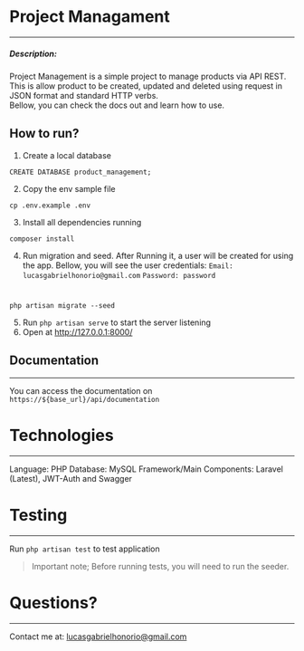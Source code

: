 # Project Managament
---

##### Description:
Project Management is a simple project to manage products via API REST. This is allow product to be created, updated and deleted using request in JSON format and standard HTTP verbs.<br>Bellow, you can check the docs out and learn how to use.

## How to run?
1. Create a local database
```
CREATE DATABASE product_management;
```
2. Copy the env sample file
```
cp .env.example .env
```
3. Install all dependencies running
```
composer install
```
4. Run migration and seed.
After Running it, a user will be created for using the app. Bellow, you will see the user credentials:
`Email: lucasgabrielhonorio@gmail.com`
`Password: password`
#
```
php artisan migrate --seed
```
5. Run `php artisan serve` to start the server listening
6. Open at http://127.0.0.1:8000/


## Documentation
-----
You can access the documentation on `https://${base_url}/api/documentation`

# Technologies
-----
Language: PHP
Database: MySQL
Framework/Main Components: Laravel (Latest), JWT-Auth and Swagger 

# Testing
-----
Run `php artisan test` to test application
> Important note; Before running tests, you will need to run the seeder.

# Questions?
-----
Contact me at: lucasgabrielhonorio@gmail.com
